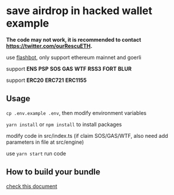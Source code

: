 # save airdrop in hacked wallet example

**The code may not work, it is recommended to contact https://twitter.com/ourRescuETH.**

use [flashbot](https://github.com/flashbots/searcher-sponsored-tx), only support ethereum mainnet and goerli

support **ENS** **PSP** **SOS** **GAS** **WTF** **RSS3** **FORT** **BLUR**

support **ERC20** **ERC721** **ERC1155**

## Usage

`cp .env.example .env`, then modify environment variables

`yarn install` or `npm install` to install packages

modify code in src/index.ts (if claim SOS/GAS/WTF, also need add parameters in file at src/engine)

use `yarn start` run code

## How to build your bundle

[check this document](./guide/how_to_build_your_bundle.md)
